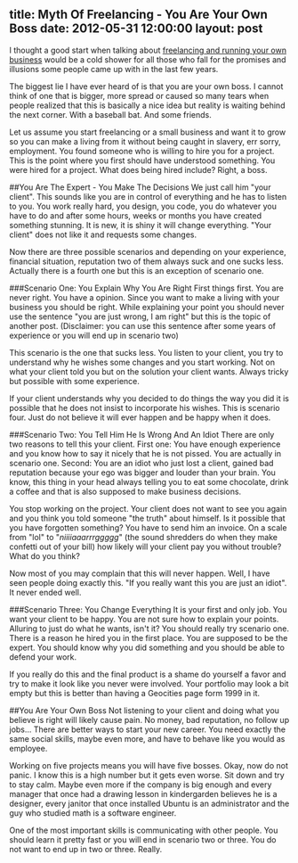 title: Myth Of Freelancing - You Are Your Own Boss
date: 2012-05-31 12:00:00
layout: post
---
I thought a good start when talking about [freelancing and running your own business][1]
would be a cold shower for all those who fall for the promises and illusions some people
came up with in the last few years.
<!--MORE-->

The biggest lie I have ever heard of is that you are your own boss. I cannot think of one 
that is bigger, more spread or caused so many tears when people realized that this is 
basically a nice idea but reality is waiting behind the next corner. With a baseball bat. 
And some friends.

Let us assume you start freelancing or a small business and want it to grow so you can
make a living from it without being caught in slavery, err sorry, employment. You found
someone who is willing to hire you for a project. This is the point where you first 
should have understood something. You were hired for a project. What does being hired 
include? Right, a boss. 

##You Are The Expert - You Make The Decisions
We just call him "your client". This sounds like you are in control of everything and he
has to listen to you. You work really hard, you design, you code, you do whatever you
have to do and after some hours, weeks or months you have created something stunning. It
is new, it is shiny it will change everything. "Your client" does not like it and requests
some changes.

Now there are three possible scenarios and depending on your experience, financial
situation, reputation two of them always suck and one sucks less. Actually there is a
fourth one but this is an exception of scenario one.

###Scenario One: You Explain Why You Are Right
First things first. You are never right. You have a opinion. Since you want to make a 
living with your business you should be right. While explaining your point you should
never use the sentence "you are just wrong, I am right" but this is the topic of another 
post.
(Disclaimer: you can use this sentence after some years of experience or you will end up
in scenario two)

This scenario is the one that sucks less. You listen to your client, you try to
understand why he wishes some changes and you start working. Not on what your client
told you but on the solution your client wants. Always tricky but possible with some
experience.

If your client understands why you decided to do things the way you did it is possible
that he does not insist to incorporate his wishes. This is scenario four. Just do not
believe it will ever happen and be happy when it does.

###Scenario Two: You Tell Him He Is Wrong And An Idiot
There are only two reasons to tell this your client. First one: You have enough experience
and you know how to say it nicely that he is not pissed. You are actually in scenario
one. Second: You are an idiot who just lost a client, gained bad reputation because 
your ego was bigger and louder than your brain. You know, this thing in your head always 
telling you to eat some chocolate, drink a coffee and that is also supposed to make 
business decisions.

You stop working on the project. Your client does not want to see you again and you think
you told someone "the truth" about himself. Is it possible that you have forgotten
something? You have to send him an invoice. On a scale from "lol" to "*niiiiaaarrrggggg*"
(the sound shredders do when they make confetti out of your bill) how likely will your 
client pay you without trouble? What do you think?

Now most of you may complain that this will never happen. Well, I have seen people doing
exactly this. "If you really want this you are just an idiot". It never ended well.

###Scenario Three: You Change Everything
It is your first and only job. You want your client to be happy. You are not sure how to
explain your points. Alluring to just do what he wants, isn't it? You should really try
scenario one. There is a reason he hired you in the first place. You are supposed to
be the expert. You should know why you did something and you should be able to defend 
your work.

If you really do this and the final product is a shame do yourself a favor and try to 
make it look like you never were involved. Your portfolio may look a bit empty but this is
better than having a Geocities page form 1999 in it.

##You Are Your Own Boss
Not listening to your client and doing what you believe is right will likely cause pain.
No money, bad reputation, no follow up jobs... There are better ways to start your new
career. You need exactly the same social skills, maybe even more, and have to behave like 
you would as employee.

Working on five projects means you will have five bosses. Okay, now do not panic. I know
this is a high number but it gets even worse. Sit down and try to stay calm. Maybe even 
more if the company is big enough and every manager that once had a drawing lesson in 
kindergarden believes he is a designer, every janitor that once installed Ubuntu is an 
administrator and the guy who studied math is a software engineer.

One of the most important skills is communicating with other people. You should learn it
pretty fast or you will end in scenario two or three. You do not want to end up in two
or three. Really. 

[1]: http://www.hopelesscom.de/2012/5/10/time_to_talk_about_business.html